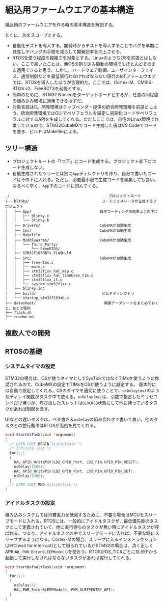 # 組込用ファームウエアの基本構造

組込用のファームウエアを作る時の基本構造を解説する。

とくに、次をスコープとする。

* 自動化テストを導入する。開発時からテストを導入することでバグを早期に発見しデバッグの手間を減らして開発効率を向上させる。
* RTOSを使う程度の複雑さを対象とする。LinuxのようなOSを前提とはしない。ここで書いたことは、無OSの割り込み駆動の環境でもほとんどそのまま適用できると思う。しかし、ハードウエア制御、ユーザインターフェイス、通信制御などを最低限行わなければならない現代のIoTファームウエアでは、RTOSを導入したほうが合理的だ。ここでは、Cortex-M、CMSIS-RTOS v2、FreeROTSを前提とする。
* 簡単のために、STM32 Nucleoをターゲットボードとするが、任意の同程度の組み込み環境に適用できるはずだ。
* 対象言語はC。開発環境はチップベンダー提供の統合開発環境を前提としよう。統合開発環境ではGUIでペリフェラルを設定し初期化コードやペリフェラルに対するAPIを生成してくれる。ただしここでは、自宅のLinux環境で作業しているので、STM32CubeMXでコード生成した後はVS Codeでコードを書き、ビルドはMakefileによる。


## ツリー構造

* プロジェクトルートの「1つ下」にコード生成する。プロジェクト直下にコード生成しない。
* 自動生成されたツリーとは別に`App`ディレクトリを作り、自分で書いたコードはその下に入れる。ただし、必要最小限で生成コードを編集しても良い。なるべく早く、`App`下のコードに飛んでくる。


```
./                                             プロジェクトルート
├── blinky/                                 コードジェネレータが生成するプロジェクト
│   ├── App/                               自作コーディングの結果はこの下に
│   │   ├── blinky.c
│   │   └── blinky.h
│   ├── Drivers/                           CubeMXが自動生成
│   ├── Inc/                               CubeMXが自動生成
│   ├── Makefile
│   ├── Middlewares/                       CubeMXが自動生成
│   │   └── Third_Party/
│   │       └── FreeRTOS/
│   ├── STM32F103RBTx_FLASH.ld
│   ├── Src/                               CubeMXが自動生成
│   │   ├── freertos.c
│   │   ├── main.c
│   │   ├── stm32f1xx_hal_msp.c
│   │   ├── stm32f1xx_hal_timebase_tim.c
│   │   ├── stm32f1xx_it.c
│   │   └── system_stm32f1xx.c
│   ├── blinky.ioc
│   ├── build/                              ビルドディレクトリ
│   └── startup_stm32f103xb.s
├── datasheet/                               関連データシートをまとめておくと、あとで便利
├── flash.sh
├── readme.md
```


## 複数人での開発



## RTOSの基礎

### システムタイマの設定

STM32の場合は、OSが使うタイマとしてSysTickではなくTIMxを使うように推奨されるので、CubeMXの設定でTIMxをOSが使うように設定する。
基本的には自動で設定してくれる。OSのタイマを適切に使うことで、`osDelay(ms)`のようなディレイ関数がタスク中で使える。`osDelay(ms)`は、引数で指定したミリセコンドだけ待つが、呼び出したスレッドは`BLOCKED`状態にして他に待っているタスクがあれば制御を渡す。

UIなどの遅いタスクは、ベタ書き＆`osDelay`の組み合わせで書いて良い。他のタスクとの並行動作はRTOSが面倒を見てくれる。

```c
void StartUiTask(void *argument)
{
  /* USER CODE BEGIN StartUiTask */
  /* Infinite loop */
  for(;;)
  {
    HAL_GPIO_WritePin(LD2_GPIO_Port, LD2_Pin,GPIO_PIN_RESET);
    osDelay(1000);
    HAL_GPIO_WritePin(LD2_GPIO_Port, LD2_Pin,GPIO_PIN_SET);
    osDelay(1000);
  }
  /* USER CODE END StartUiTask */
}

```

### アイドルタスクの設定

組み込みシステムでは消費電力を低減するために、不要な場合はMCUをスリープモードに入れる。RTOSには、一般的にアイドルタスクが、最低優先度のタスクとして定義されていて、他に実行待ちのタスクが無い時にアイドルタスクが呼ばれる。つまり、アイドルタスクの中でスリープモードに入れば、不要な時にスリープするようになる。Cortex-Mの場合、スリープに入るインストラクションは`WFI`(wait for interrupt)として知られているがSTM32の場合は、清く正しくAPI(`HAL_PWR_EnterSLEEPMode()`)を使おう。RTOSがOS_TICKごとにSLEEPから起動して実行しなければならないタスクがあれば実行してくれる。

```c
void StartDefaultTask(void *argument)
{
  for(;;)
  {
    osDelay(1);
    HAL_PWR_EnterSLEEPMode(0, PWR_SLEEPENTRY_WFI);
  }
}
```

